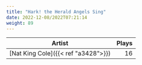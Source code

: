 ```yaml
---
title: "Hark! the Herald Angels Sing"
date: 2022-12-08/2022T07:21:14
weight: 89
---
```




 Artist | Plays 
----- | -----:
[Nat King Cole]({{< ref "a3428">}}) | 16

